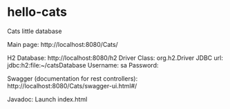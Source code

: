 # hello-cats
Cats little database

Main page:
http://localhost:8080/Cats/

H2 Database:
http://localhost:8080/h2
Driver Class: org.h2.Driver
JDBC url: jdbc:h2:file:~/catsDatabase
Username: sa
Password:

Swagger (documentation for rest controllers):
http://localhost:8080/Cats/swagger-ui.html#/

Javadoc: 
Launch index.html

